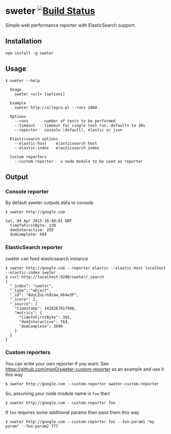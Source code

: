 # sweter [![Build Status](https://travis-ci.org/msn0/sweter.svg?branch=master)](http://travis-ci.org/msn0/sweter)

Simple web performance reporter with ElasticSearch support.

## Installation

```
npm install -g sweter
```

## Usage

```
$ sweter --help

  Usage
    sweter <url> [options]

  Example
    sweter http://allegro.pl --runs 1068

  Options
    --runs       number of tests to be performed
    --timeout    timeout for single test run, defaults to 30s
    --reporter   console (default), elastic or json

  Elasticsearch options
    --elastic-host    elasticsearch host
    --elastic-index   elasticsearch index

  Custom reporters
    --custom-reporter   a node module to be used as reporter
```

## Output

### Console reporter

By default sweter outputs data to console

```
$ sweter http://google.com

Sat, 04 Apr 2015 10:40:01 GMT
  timeToFirstByte: 139
  domInteractive: 293
  domComplete: 664
```

### ElasticSearch reporter

sweter can feed elasticsearch instance

```
$ sweter http://google.com --reporter elastic --elastic-host localhost --elastic-index sweter
$ curl http://localhost:9200/sweter/_search
{
  "_index": "sweter",
  "_type": "object",
  "_id": "AUyLZuLrG92aw_Xb4w3P",
  "_score": 1,
  "_source": {
    "timestamp": 1428267917998,
    "metrics": {
      "timeToFirstByte": 365,
      "domInteractive": 764,
      "domComplete": 3890
    }
  }
}
```

### Custom reporters

You can write your own reporter if you want. See https://github.com/msn0/sweter-custom-reporter as an example and use it this way

```
$ sweter http://google.com --custom-reporter sweter-custom-reporter
```

So, assuming your node module name is ``foo`` then

```
$ sweter http://google.com --custom-reporter foo
```

If ``foo`` requires some additional params then pass them this way

```
$ sweter http://google.com --custom-reporter foo --foo-param1 "my param" --foo-param2 777
```
